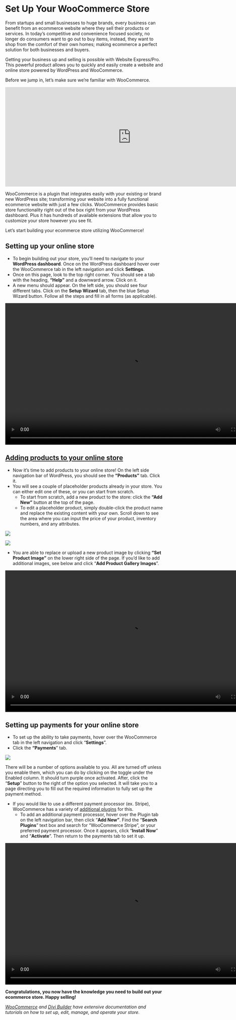 # Set Up Your WooCommerce Store 
From startups and small businesses to huge brands, every business can benefit from an ecommerce website where they sell their products or services. In today’s competitive and convenience focused society, no longer do consumers want to go out to buy items, instead, they want to shop from the comfort of their own homes; making ecommerce a perfect solution for both businesses and buyers. 

Getting your business up and selling is possible with Website Express/Pro. This powerful product allows you to quickly and easily create a website and online store powered by WordPress and WooCommerce.

Before we jump in, let’s make sure we’re familiar with WooCommerce.

<iframe width="795" height="315" src="https://www.youtube.com/embed/1KahlicghaE?si=l09rVXWPEzdXq2iZ" title="YouTube video player" frameborder="0" allow="accelerometer; autoplay; clipboard-write; encrypted-media; gyroscope; picture-in-picture; web-share" referrerpolicy="strict-origin-when-cross-origin" allowfullscreen></iframe>

WooCommerce is a plugin that integrates easily with your existing or brand new WordPress site; transforming your website into a fully functional ecommerce website with just a few clicks. WooCommerce provides basic store functionality right out of the box right from your WordPress dashboard. Plus it has hundreds of available extensions that allow you to customize your store however you see fit.

Let’s start building your ecommerce store utilizing WooCommerce! 

Setting up your online store
----------------------------

*   To begin building out your store, you’ll need to navigate to your **WordPress dashboard**. Once on the WordPress dashboard hover over the WooCommerce tab in the left navigation and click **Settings**.  
*   Once on this page, look to the top right corner. You should see a tab with the heading, **“Help”** and a downward arrow. Click on it.
*   A new menu should appear. On the left side, you should see four different tabs. Click on the **Setup Wizard** tab, then the blue Setup Wizard button. Follow all the steps and fill in all forms (as applicable).

<video width="795" height="448" controls>
  <source src="/video/Setting-Up-Your-WooCommerce-Store-Step-1.mp4" type="video/mp4" />
  Your browser does not support the video tag.
</video>

[Adding products to your online store](https://docs.woocommerce.com/document/managing-products/?_ga=2.31343295.1240451283.1591295667-1340702708.1584992186)
-----------------------------------------------------------------------------------------------------------------------------------------------------------

*   Now it’s time to add products to your online store! On the left side navigation bar of WordPress, you should see the **“Products”** tab. Click it.
*   You will see a couple of placeholder products already in your store. You can either edit one of these, or you can start from scratch.
    *   To start from scratch, add a new product to the store: click the **“Add New”** button at the top of the page. 
    *   To edit a placeholder product, simply double-click the product name and replace the existing content with your own. Scroll down to see the area where you can input the price of your product, inventory numbers, and any attributes.

![](/img/add-new-product.png)

![](/img/product-details.png)

*   You are able to replace or upload a new product image by clicking **“Set Product Image”** on the lower right side of the page. If you’d like to add additional images, see below and click “**Add Product Gallery Images**”.

<video width="795" height="448" controls>
  <source src="/video/Adding-Products-to-WooCommerce-Store.mp4" type="video/mp4" />
  Your browser does not support the video tag.
</video>

Setting up payments for your online store
-----------------------------------------

*   To set up the ability to take payments, hover over the WooCommerce tab in the left navigation and click “**Settings**”. 
*   Click the **“Payments**” tab.

![](/img/payment-methods.png)

There will be a number of options available to you. All are turned off unless you enable them, which you can do by clicking on the toggle under the Enabled column. It should turn purple once activated. After, click the “**Setup**” button to the right of the option you selected. It will take you to a page directing you to fill out the required information to fully set up the payment method.

*   If you would like to use a different payment processor (ex. Stripe), WooCommerce has a variety of [additional plugins](https://wordpress.org/support/article/managing-plugins/) for this.
    *   To add an additional payment processor, hover over the Plugin tab on the left navigation bar, then click “**Add New”**. Find the “**Search Plugins**” text box and search for “WooCommerce Stripe”, or your preferred payment processor. Once it appears, click “**Install Now**” and “**Activate**”. Then return to the payments tab to set it up. 

<video width="795" height="448" controls>
  <source src="/video/Adding-an-additional-payment-processor.mp4" type="video/mp4" />
  Your browser does not support the video tag.
</video>

**Congratulations, you now have the knowledge you need to build out your ecommerce store. Happy selling!**

_[WooCommerce](https://docs.woocommerce.com/) and [Divi Builder](https://www.elegantthemes.com/blog/theme-releases/divi-3)_ _have extensive documentation and tutorials on how to set up, edit, manage, and operate your store._